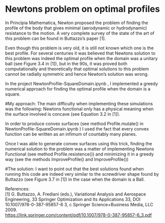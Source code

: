 # Newtons problem on optimal profiles

In Principia Mathematica, Newton proposed the problem of finding the profile of the body that gives minimal (aerodynamic or hydrodynamic) resistance to the motion. A very complete survey of the state of the art of this problem can be found in Buttazzo’s paper [1].

Even though this problem is very old, it is still not known which one is the best profile. For several centuries it was believed that Newtons solution to this problem was indeed the optimal profile when the domain was a unitary ball (see Figure 3.4 in [1]), but in the 90s, it was proved both computationally and theoretically that optimal solutions to this problem cannot be radially symmetric and hence Newton’s solution was wrong. 

In the project NewtonProfile-SquareDomain.ipynb , I implemented a greedy numerical approach for finding the optimal profile when the domain is a square. 

#My approach: 
The main difficulty when implementing these simulations was the following: Newtons functional only has a physical meaning when the surface involved is concave (see Equation 3.2 in [1]). 

In order to produce convex surfaces (see method Profile.mutate() in NewtonProfile-SquareDomain.ipynb ) I used the fact that every convex function can be written as an infimum of countably many planes. 

Once I was able to generate convex surfaces using this trick, finding the numerical solution to the problem was a matter of implementing Newtons Functional (see method Profile.resistence()) and minimizing it in a greedy way (see the methods ImproveProfile() and ImproveProfile())


#The solution:
I want to point out that the best solutions found when running this code are indeed very similar to the screwdriver shape found by Buttazzo (see Figure 3.7 in [1]) in the case when the domain is a Ball.





References:							
[1] G. Buttazzo, A. Frediani (eds.), Variational Analysis and Aerospace Engineering, 33 Springer Optimization and Its Applications 33, DOI 10.1007/978-0-387-95857-6 3, c Springer Science+Business Media, LLC 2009.  
https://link.springer.com/content/pdf/10.1007/978-0-387-95857-6_3.pdf	
